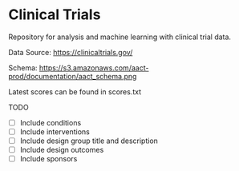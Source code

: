 # Clinical Trials

Repository for analysis and machine learning with clinical trial data.

Data Source: https://clinicaltrials.gov/

Schema: https://s3.amazonaws.com/aact-prod/documentation/aact_schema.png

Latest scores can be found in scores.txt


TODO
* [ ] Include conditions
* [ ] Include interventions
* [ ] Include design group title and description
* [ ] Include design outcomes
* [ ] Include sponsors
